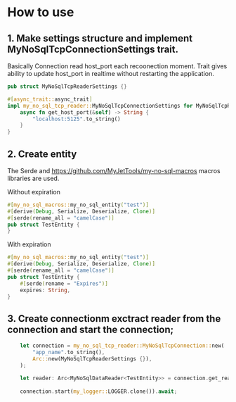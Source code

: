 # How to use


## 1. Make settings structure and implement MyNoSqlTcpConnectionSettings trait.

Basically Connection read host_port each recoonection moment. Trait gives ability to update host_port in realtime without restarting the application.
```rust
pub struct MyNoSqlTcpReaderSettings {}

#[async_trait::async_trait]
impl my_no_sql_tcp_reader::MyNoSqlTcpConnectionSettings for MyNoSqlTcpReaderSettings {
    async fn get_host_port(&self) -> String {
        "localhost:5125".to_string()
    }
}

```

## 2. Create entity
The Serde and https://github.com/MyJetTools/my-no-sql-macros macros libraries are used.


Without expiration
```rust
#[my_no_sql_macros::my_no_sql_entity("test")]
#[derive(Debug, Serialize, Deserialize, Clone)]
#[serde(rename_all = "camelCase")]
pub struct TestEntity {
}

```

With expiration
```rust
#[my_no_sql_macros::my_no_sql_entity("test")]
#[derive(Debug, Serialize, Deserialize, Clone)]
#[serde(rename_all = "camelCase")]
pub struct TestEntity {
    #[serde(rename = "Expires")]
    expires: String,
}
```

## 3. Create connectionm exctract reader from the connection and start the connection;

```rust
    let connection = my_no_sql_tcp_reader::MyNoSqlTcpConnection::new(
        "app_name".to_string(),
        Arc::new(MyNoSqlTcpReaderSettings {}),
    );

    let reader: Arc<MyNoSqlDataReader<TestEntity>> = connection.get_reader().await;
    
    connection.start(my_logger::LOGGER.clone()).await;
```

